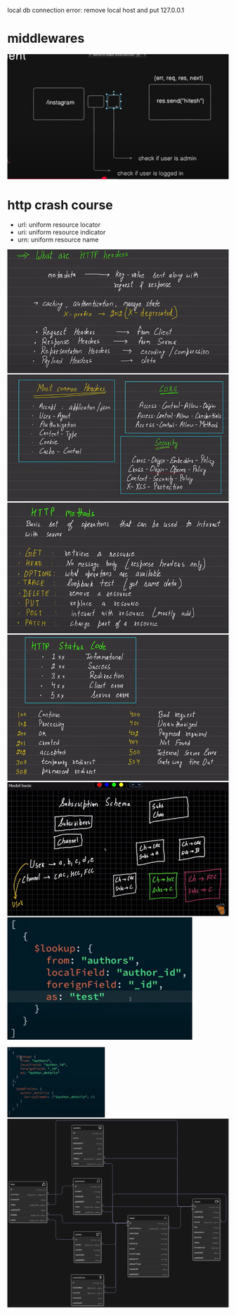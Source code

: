 

local db connection error: remove local host and put 127.0.0.1

# middlewares
![alt text](image.png)


# http crash course
- url: uniform resource locator
- uri: uniform resource indicator
- urn: uniform resource name

![alt text](image-1.png)
![alt text](image-2.png)
![alt text](image-3.png)
![alt text](image-4.png)
![alt text](image-5.png)
![alt text](image-6.png)

![alt text](image-7.png)
![alt text](image-8.png)